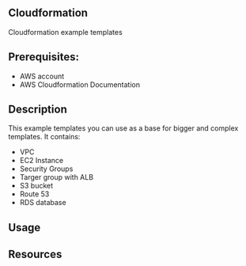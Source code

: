 ## Cloudformation 
Cloudformation example templates

 ## Prerequisites:
   - AWS account
   - AWS Cloudformation Documentation
## Description
 This example templates you can use as a base for bigger and complex templates. It contains:

- VPC
- EC2 Instance
- Security Groups
- Targer group with ALB
- S3 bucket
- Route 53
- RDS database

## Usage

## Resources
